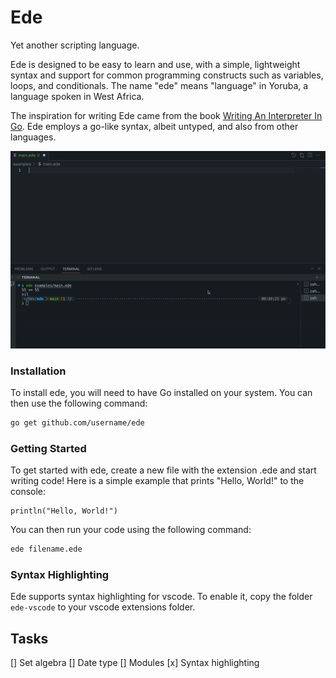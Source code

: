 # Ede

Yet another scripting language.

Ede is designed to be easy to learn and use, with a simple, lightweight syntax and support for common programming constructs such as variables, loops, and conditionals. The name "ede" means "language" in Yoruba, a language spoken in West Africa.

The inspiration for writing Ede came from the book [Writing An Interpreter In Go](https://interpreterbook.com/). Ede employs a go-like syntax, albeit untyped, and also from other languages.

![Ede](./images/fib.gif)

### Installation

To install ede, you will need to have Go installed on your system. You can then use the following command:

```bash
go get github.com/username/ede
```

### Getting Started

To get started with ede, create a new file with the extension .ede and start writing code! Here is a simple example that prints "Hello, World!" to the console:

```ede
println("Hello, World!")
```

You can then run your code using the following command:

```bash
ede filename.ede
```

### Syntax Highlighting

Ede supports syntax highlighting for vscode. To enable it, copy the folder `ede-vscode` to your vscode extensions folder.

## Tasks

[] Set algebra
[] Date type
[] Modules
[x] Syntax highlighting
